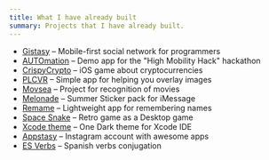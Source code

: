 ```yaml
---
title: What I have already built
summary: Projects that I have already built.
---
```


- <a href="https://angel.co/company/gistasy" rel="noopener norefferer" target="_blank">Gistasy</a> – Mobile-first social network for programmers
- <a href="https://github.com/ilyagru/AUTOmation" rel="noopener norefferer" target="_blank">AUTOmation</a> – Demo app for the "High Mobility Hack" hackathon
- <a href="https://ilyagru.github.io/crispycrypto" rel="noopener norefferer" target="_blank">CrispyCrypto</a> – iOS game about cryptocurrencies
- <a href="https://itunes.apple.com/us/app/plcvr/id1415539332" rel="noopener norefferer" target="_blank">PLCVR</a> – Simple app for helping you overlay images
- <a href="https://github.com/ilyagru/Movsea" rel="noopener norefferer" target="_blank">Movsea</a> – Project for recognition of movies
- <a href="https://ilyagru.github.io/melonade" rel="noopener norefferer" target="_blank">Melonade</a> – Summer Sticker pack for iMessage
- <a href="https://ilyagru.github.io/remame/" rel="noopener norefferer" target="_blank">Remame</a> – Lightweight app for remembering names
- <a href="https://github.com/ilyagru/Space-Snake" rel="noopener norefferer" target="_blank">Space Snake</a> – Retro game as a Desktop game
- <a href="https://github.com/ilyagru/one-dark-light-xcode-theme" rel="noopener norefferer" target="_blank">Xcode theme</a> – One Dark theme for Xcode IDE
- <a href="https://instagram.com/appstasy" rel="noopener norefferer" target="_blank">Appstasy</a> – Instagram account with awesome apps
- <a href="https://ilyagru.github.io/es-verbs" rel="noopener norefferer" target="_blank">ES Verbs</a> – Spanish verbs conjugation
